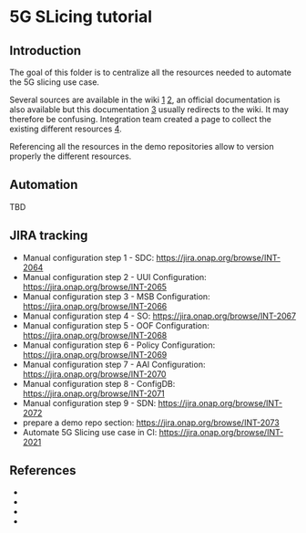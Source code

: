 # 5G SLicing tutorial

## Introduction

The goal of this folder is to centralize all the resources
needed to automate the 5G slicing use case.

Several sources are available in the wiki [1] [2], an official documentation is
also available but this documentation [3] usually redirects to the wiki.
It may therefore be confusing.
Integration team created a page to collect the existing different resources [4].

Referencing all the resources in the demo repositories allow to version
properly the different resources.

## Automation

TBD

## JIRA tracking

- Manual configuration step 1 - SDC: https://jira.onap.org/browse/INT-2064
- Manual configuration step 2 - UUI Configuration:
  https://jira.onap.org/browse/INT-2065
- Manual configuration step 3 - MSB Configuration:
  https://jira.onap.org/browse/INT-2066
- Manual configuration step 4 - SO: https://jira.onap.org/browse/INT-2067
- Manual configuration step 5 - OOF Configuration:
  https://jira.onap.org/browse/INT-2068
- Manual configuration step 6 - Policy Configuration:
  https://jira.onap.org/browse/INT-2069
- Manual configuration step 7 - AAI Configuration:
  https://jira.onap.org/browse/INT-2070
- Manual configuration step 8 - ConfigDB: https://jira.onap.org/browse/INT-2071
- Manual configuration step 9 - SDN: https://jira.onap.org/browse/INT-2072
- prepare a demo repo section: https://jira.onap.org/browse/INT-2073
- Automate 5G Slicing use case in CI: https://jira.onap.org/browse/INT-2021

## References

- [1]: https://wiki.onap.org/display/DW/User+Operation+Guide+for+Honolulu+release
- [2]: https://wiki.onap.org/display/DW/Manual+Configurations
- [3]: https://docs.onap.org/projects/onap-integration/en/latest/docs_E2E_network_slicing.html#docs-e2e-network-slicing
- [4]: https://wiki.onap.org/display/DW/Automate+use+case+5G+Slicing+in+CI

